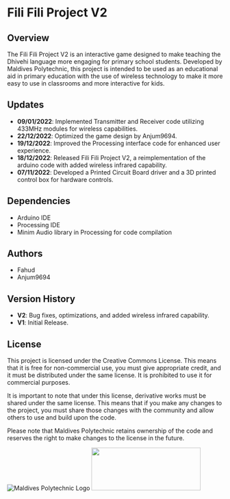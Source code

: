 # Fili Fili Project V2
## Overview
The Fili Fili Project V2 is an interactive game designed to make teaching the Dhivehi language more engaging for primary school students. Developed by Maldives Polytechnic, this project is intended to be used as an educational aid in primary education with the use of wireless technology to make it more easy to use in classrooms and more interactive for kids.

## Updates

- **09/01/2022**: Implemented Transmitter and Receiver code utilizing 433MHz modules for wireless capabilities.
- **22/12/2022**: Optimized the game design by Anjum9694.
- **19/12/2022**: Improved the Processing interface code for enhanced user experience.
- **18/12/2022**: Released Fili Fili Project V2, a reimplementation of the arduino code with added wireless infrared capability.
- **07/11/2022**: Developed a Printed Circuit Board driver and a 3D printed control box for hardware controls.

## Dependencies
- Arduino IDE
- Processing IDE
- Minim Audio library in Processing for code compilation

## Authors
- Fahud
- Anjum9694

## Version History
- **V2**: Bug fixes, optimizations, and added wireless infrared capability.
- **V1**: Initial Release.

## License
This project is licensed under the Creative Commons License. This means that it is free for non-commercial use, you must give appropriate credit, and it must be distributed under the same license. It is prohibited to use it for commercial purposes.

It is important to note that under this license, derivative works must be shared under the same license. This means that if you make any changes to the project, you must share those changes with the community and allow others to use and build upon the code.

Please note that Maldives Polytechnic retains ownership of the code and reserves the right to make changes to the license in the future.

![Maldives Polytechnic Logo](https://upload.wikimedia.org/wikipedia/en/a/aa/Maldives_Polytechnic_Logo.jpg)
<img src="https://mirrors.creativecommons.org/presskit/buttons/88x31/png/by-nc-sa.png" width="255" height="100">
